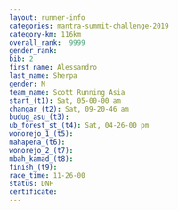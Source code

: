 ```yaml
---
layout: runner-info 
categories: mantra-summit-challenge-2019 
category-km: 116km 
overall_rank:  9999
gender_rank: 
bib: 2
first_name: Alessandro
last_name: Sherpa
gender: M
team_name: Scott Running Asia
start_(t1): Sat, 05-00-00 am
changar_(t2): Sat, 09-20-46 am
budug_asu_(t3): 
ub_forest_st_(t4): Sat, 04-26-00 pm
wonorejo_1_(t5): 
mahapena_(t6): 
wonorejo_2_(t7): 
mbah_kamad_(t8): 
finish_(t9): 
race_time: 11-26-00
status: DNF
certificate: 
---
```

